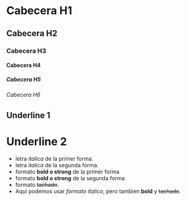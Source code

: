 # Cabecera H1
## Cabecera H2
### Cabecera H3
#### Cabecera H4
##### Cabecera H5
###### Cabecera H6

Underline 1
-----------

Underline 2
===========

- letra *italica* de la primer forma.
- letra _italica_ de la segunda forma.
- formato **bold o strong** de la primer forma
- formato __bold o strong__ de la segunda forma
- formato ~~tachado~~.
- Aqui podemos usar *formato italico*, pero tambien **bold** y ~~tachado~~.